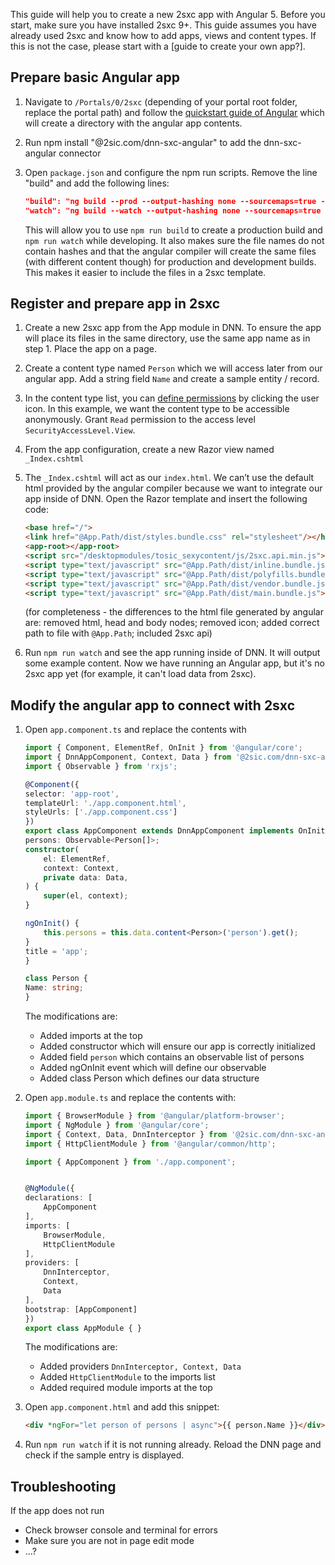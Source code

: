 This guide will help you to create a new 2sxc app with Angular 5. Before you start, make sure you have installed 2sxc 9+. This guide assumes you have already used 2sxc and know how to add apps, views and content types. If this is not the case, please start with a [guide to create your own app?].

## Prepare basic Angular app
1. Navigate to `/Portals/0/2sxc` (depending of your portal root folder, replace the portal path) and follow the [quickstart guide of Angular](https://angular.io/guide/quickstart) which will create a directory with the angular app contents.

1. Run npm install "@2sic.com/dnn-sxc-angular" to add the dnn-sxc-angular connector

1. Open `package.json` and configure the npm run scripts. Remove the line "build" and add the following lines:
    ```json
    "build": "ng build --prod --output-hashing none --sourcemaps=true -vc=true --extract-css=true",
    "watch": "ng build --watch --output-hashing none --sourcemaps=true -vc=true --extract-css=true",
    ```
    This will allow you to use `npm run build` to create a production build and `npm run watch` while developing. It also makes sure the file names do not contain hashes and that the angular compiler will create the same files (with different content though) for production and development builds. This makes it easier to include the files in a 2sxc template.

## Register and prepare app in 2sxc
1. Create a new 2sxc app from the App module in DNN. To ensure the app will place its files in the same directory, use the same app name as in step 1. Place the app on a page.

1. Create a content type named `Person` which we will access later from our angular app. Add a string field `Name` and create a sample entity / record.

1. In the content type list, you can [define permissions](https://2sxc.org/en/Learn/Permissions) by clicking the user icon. In this example, we want the content type to be accessible anonymously. Grant `Read` permission to the access level `SecurityAccessLevel.View`.

1. From the app configuration, create a new Razor view named `_Index.cshtml`

1. The `_Index.cshtml` will act as our `index.html`. We can’t use the default html provided by the angular compiler because we want to integrate our app inside of DNN. Open the Razor template and insert the following code:
    ```html
    <base href="/">
    <link href="@App.Path/dist/styles.bundle.css" rel="stylesheet"/></head>
    <app-root></app-root>
    <script src="/desktopmodules/tosic_sexycontent/js/2sxc.api.min.js"></script>
    <script type="text/javascript" src="@App.Path/dist/inline.bundle.js"></script>
    <script type="text/javascript" src="@App.Path/dist/polyfills.bundle.js"></script>
    <script type="text/javascript" src="@App.Path/dist/vendor.bundle.js"></script>
    <script type="text/javascript" src="@App.Path/dist/main.bundle.js"></script>
    ```
    (for completeness - the differences to the html file generated by angular are: removed html, head and body nodes; removed icon; added correct path to file with `@App.Path`; included 2sxc api)

1. Run `npm run watch` and see the app running inside of DNN. It will output some example content. Now we have running an Angular app, but it's no 2sxc app yet (for example, it can't load data from 2sxc).

## Modify the angular app to connect with 2sxc
1. Open `app.component.ts` and replace the contents with
    ```typescript
    import { Component, ElementRef, OnInit } from '@angular/core';
    import { DnnAppComponent, Context, Data } from '@2sic.com/dnn-sxc-angular';
    import { Observable } from 'rxjs';

    @Component({
    selector: 'app-root',
    templateUrl: './app.component.html',
    styleUrls: ['./app.component.css']
    })
    export class AppComponent extends DnnAppComponent implements OnInit {
    persons: Observable<Person[]>;
    constructor(
        el: ElementRef,
        context: Context,
        private data: Data,
    ) {
        super(el, context);
    }

    ngOnInit() {
        this.persons = this.data.content<Person>('person').get();
    }
    title = 'app';
    }

    class Person {
    Name: string;
    }
    ```

    The modifications are:
    * Added imports at the top
    * Added constructor which will ensure our app is correctly initialized
    * Added field `person` which contains an observable list of persons
    * Added ngOnInit event which will define our observable
    * Added class Person which defines our data structure

11. Open `app.module.ts` and replace the contents with:
    ```typescript
    import { BrowserModule } from '@angular/platform-browser';
    import { NgModule } from '@angular/core';
    import { Context, Data, DnnInterceptor } from '@2sic.com/dnn-sxc-angular';
    import { HttpClientModule } from '@angular/common/http';

    import { AppComponent } from './app.component';


    @NgModule({
    declarations: [
        AppComponent
    ],
    imports: [
        BrowserModule,
        HttpClientModule
    ],
    providers: [
        DnnInterceptor,
        Context,
        Data
    ],
    bootstrap: [AppComponent]
    })
    export class AppModule { }

    ```

    The modifications are:
    * Added providers `DnnInterceptor, Context, Data`
    * Added `HttpClientModule` to the imports list
    * Added required module imports at the top

1. Open `app.component.html` and add this snippet:
    ```html
    <div *ngFor="let person of persons | async">{{ person.Name }}</div>
    ```

1. Run `npm run watch` if it is not running already. Reload the DNN page and check if the sample entry is displayed.

## Troubleshooting
If the app does not run
* Check browser console and terminal for errors
* Make sure you are not in page edit mode
* ...?